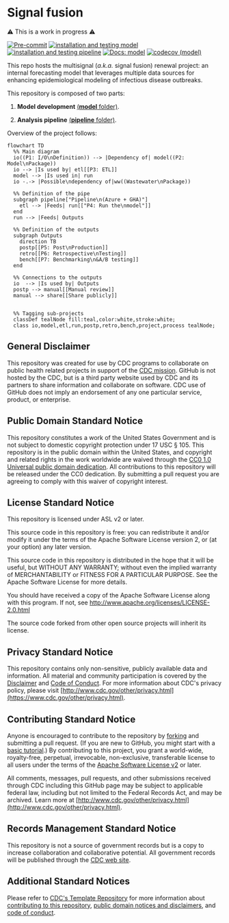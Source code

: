 # Signal fusion

⚠️ This is a work in progress ⚠️

[![Pre-commit](https://github.com/CDCgov/multisignal-epi-inference/actions/workflows/pre-commit.yaml/badge.svg)](https://github.com/CDCgov/multisignal-epi-inference/actions/workflows/pre-commit.yaml)
[![installation and testing model](https://github.com/CDCgov/multisignal-epi-inference/actions/workflows/model.yaml/badge.svg)](https://github.com/CDCgov/multisignal-epi-inference/actions/workflows/model.yaml)
[![installation and testing pipeline](https://github.com/CDCgov/multisignal-epi-inference/actions/workflows/pipeline.yaml/badge.svg)](https://github.com/CDCgov/multisignal-epi-inference/actions/workflows/pipeline.yaml)
[![Docs: model](https://github.com/CDCgov/multisignal-epi-inference/actions/workflows/website.yaml/badge.svg)](https://github.com/CDCgov/multisignal-epi-inference/actions/workflows/website.yaml)
[![codecov (model)](https://codecov.io/gh/CDCgov/multisignal-epi-inference/graph/badge.svg?token=7Z06HOMYR1)](https://codecov.io/gh/CDCgov/multisignal-epi-inference)


This repo hosts the multisignal (*a.k.a.* signal fusion) renewal project: an internal forecasting model that leverages multiple data sources for enhancing epidemiological modeling of infectious disease outbreaks.

This repository is composed of two parts:

1. **Model development** [(**model** folder)](model).

2. **Analysis pipeline** [(**pipeline** folder)](pipeline).

Overview of the project follows:

```mermaid
flowchart TD
  %% Main diagram
  io((P1: I/O\nDefinition)) --> |Dependency of| model((P2: Model\nPackage))
  io --> |Is used by| etl[[P3: ETL]]
  model --> |Is used in| run
  io -.-> |Possible\ndependency of|ww((Wastewater\nPackage))

  %% Definition of the pipe
  subgraph pipeline["Pipeline\n(Azure + GHA)"]
    etl --> |Feeds| run[["P4: Run the\nmodel"]]
  end
  run --> |Feeds| Outputs

  %% Definition of the outputs
  subgraph Outputs
    direction TB
    postp[[P5: Post\nProduction]]
    retro[[P6: Retrospective\nTesting]]
    bench[[P7: Benchmarking\n&A/B testing]]
  end

  %% Connections to the outputs
  io  --> |Is used by| Outputs
  postp --> manual[[Manual review]]
  manual --> share[[Share publicly]]


  %% Tagging sub-projects
  classDef tealNode fill:teal,color:white,stroke:white;
  class io,model,etl,run,postp,retro,bench,project,process tealNode;
```

## General Disclaimer

This repository was created for use by CDC programs to collaborate on public health related projects in support of the [CDC mission](https://www.cdc.gov/about/organization/mission.htm).  GitHub is not hosted by the CDC, but is a third party website used by CDC and its partners to share information and collaborate on software. CDC use of GitHub does not imply an endorsement of any one particular service, product, or enterprise.

## Public Domain Standard Notice

This repository constitutes a work of the United States Government and is not
subject to domestic copyright protection under 17 USC § 105. This repository is in
the public domain within the United States, and copyright and related rights in
the work worldwide are waived through the [CC0 1.0 Universal public domain dedication](https://creativecommons.org/publicdomain/zero/1.0/).
All contributions to this repository will be released under the CC0 dedication. By
submitting a pull request you are agreeing to comply with this waiver of
copyright interest.

## License Standard Notice

This repository is licensed under ASL v2 or later.

This source code in this repository is free: you can redistribute it and/or modify it under
the terms of the Apache Software License version 2, or (at your option) any
later version.

This source code in this repository is distributed in the hope that it will be useful, but WITHOUT ANY
WARRANTY; without even the implied warranty of MERCHANTABILITY or FITNESS FOR A
PARTICULAR PURPOSE. See the Apache Software License for more details.

You should have received a copy of the Apache Software License along with this
program. If not, see http://www.apache.org/licenses/LICENSE-2.0.html

The source code forked from other open source projects will inherit its license.

## Privacy Standard Notice

This repository contains only non-sensitive, publicly available data and
information. All material and community participation is covered by the
[Disclaimer](https://github.com/CDCgov/template/blob/master/DISCLAIMER.md)
and [Code of Conduct](https://github.com/CDCgov/template/blob/master/code-of-conduct.md).
For more information about CDC's privacy policy, please visit [http://www.cdc.gov/other/privacy.html](https://www.cdc.gov/other/privacy.html).

## Contributing Standard Notice

Anyone is encouraged to contribute to the repository by [forking](https://help.github.com/articles/fork-a-repo)
and submitting a pull request. (If you are new to GitHub, you might start with a
[basic tutorial](https://help.github.com/articles/set-up-git).) By contributing
to this project, you grant a world-wide, royalty-free, perpetual, irrevocable,
non-exclusive, transferable license to all users under the terms of the
[Apache Software License v2](http://www.apache.org/licenses/LICENSE-2.0.html) or
later.

All comments, messages, pull requests, and other submissions received through
CDC including this GitHub page may be subject to applicable federal law, including but not limited to the Federal Records Act, and may be archived. Learn more at [http://www.cdc.gov/other/privacy.html](http://www.cdc.gov/other/privacy.html).

## Records Management Standard Notice

This repository is not a source of government records but is a copy to increase
collaboration and collaborative potential. All government records will be
published through the [CDC web site](http://www.cdc.gov).

## Additional Standard Notices

Please refer to [CDC's Template Repository](https://github.com/CDCgov/template)
for more information about [contributing to this repository](https://github.com/CDCgov/template/blob/master/CONTRIBUTING.md),
[public domain notices and disclaimers](https://github.com/CDCgov/template/blob/master/DISCLAIMER.md),
and [code of conduct](https://github.com/CDCgov/template/blob/master/code-of-conduct.md).
